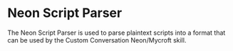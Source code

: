 # Neon Script Parser
The Neon Script Parser is used to parse plaintext scripts into a format that can be used
by the Custom Conversation Neon/Mycroft skill.
